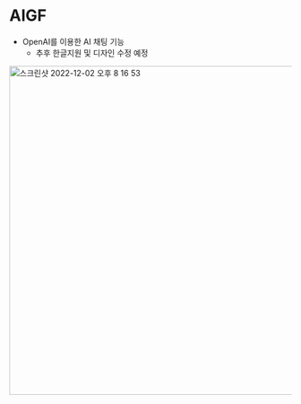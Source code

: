 # AIGF

- OpenAI를 이용한 AI 채팅 기능 
  * 추후 한글지원 및 디자인 수정 예정
<img width="586" alt="스크린샷 2022-12-02 오후 8 16 53" src="https://user-images.githubusercontent.com/75834815/205280922-92f9a960-d2b2-4790-b977-4b9d25c2401a.png">
